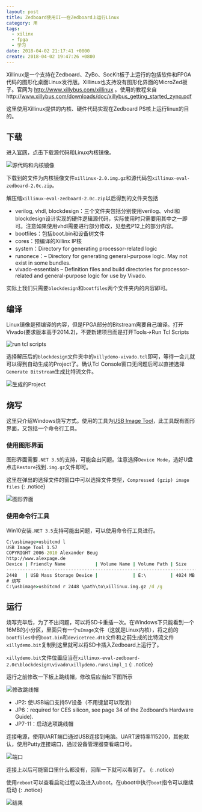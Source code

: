 ```yaml
---
layout: post
title: Zedboard使用II——在Zedboard上运行Linux
category: 用
tags:
  - xilinx
  - fpga
  - 学习
date: 2018-04-02 21:17:41 +0800
create: 2018-04-02 19:47:26 +0800
---
```


Xillinux是一个支持在Zedboard、ZyBo、SocKit板子上运行的包括软件和FPGA代码的图形化桌面Linux发行版。Xillinux也支持没有图形化界面的MicroZed板子。官网为 http://www.xillybus.com/xillinux 。使用的教程来自http://www.xillybus.com/downloads/doc/xillybus_getting_started_zynq.pdf

这里使用Xillinux提供的内核、硬件代码实现在Zedboard PS核上运行linux的目的。

## 下载
进入[官网](http://www.xillybus.com/xillinux)，点击下载源代码和Linux内核镜像。

![源代码和内核镜像](https://i.loli.net/2018/04/02/5ac2241137947.png)

下载到的文件为内核镜像文件`xillinux-2.0.img.gz`和源代码包`xillinux-eval-zedboard-2.0c.zip`。

解压缩`xillinux-eval-zedboard-2.0c.zip`以后得到的文件夹包括

* verilog, vhdl, blockdesign：三个文件夹包括分别使用verilog、vhdl和blockdesign设计实现的硬件逻辑源代码，实际使用时只需要用其中之一即可。注意如果使用vhdl需要进行部分修改，见[参考](http://www.xillybus.com/downloads/doc/xillybus_getting_started_zynq.pdf)P12上的部分内容。
* bootfiles：包括boot.bin和设备树文件
* cores：预编译的Xillinx IP核
* system：Directory for generating processor-related logic
* runonece：– Directory for generating general-purpose logic. May not exist in some bundles.
* vivado-essentials – Definition files and build directories for processor-related and general-purpose logic for use by Vivado.

实际上我们只需要`blockdesign`和`bootfiles`两个文件夹内的内容即可。

## 编译
Linux镜像是预编译的内容，但是FPGA部分的Bitstream需要自己编译。打开Vivado(要求版本高于2014.2)，不要新建项目而是打开Tools->Run Tcl Scripts

![run tcl scripts](https://i.loli.net/2018/04/02/5ac227e52f92b.png)

选择解压后的`blockdesign`文件夹中的`xillydemo-vivado.tcl`即可，等待一会儿就可以得到自动生成的Project了。确认Tcl Console窗口无问题后可以直接选择`Generate Bitstream`生成比特流文件。

![生成的Project](https://i.loli.net/2018/04/02/5ac2288899358.png)

## 烧写
这里只介绍Windows烧写方式。使用的工具为[USB Image Tool](http://download.cnet.com/USB-Image-Tool/3000-2242_4-75449768.html)，此工具既有图形界面，又包括一个命令行工具。

### 使用图形界面
图形界面需要`.NET 3.5`的支持，可能会出问题。注意选择`Device Mode`，选好U盘点击`Restore`找到`.img.gz`文件即可。

这里在弹出的选择文件的窗口中可以选择文件类型，`Compressed (gzip) image files`
{: .notice}

![图形界面](https://i.loli.net/2018/04/02/5ac2297943fd5.png)

### 使用命令行工具
Win10安装`.NET 3.5`支持可能出问题，可以使用命令行工具进行。

```cmd
C:\usbimage>usbitcmd l
USB Image Tool 1.57
COPYRIGHT 2006-2010 Alexander Beug
http://www.alexpage.de
Device | Friendly Name           | Volume Name | Volume Path | Size
------------------------------------------------------------------------------
2448   | USB Mass Storage Device |             | E:\         | 4024 MB
# 烧写
C:\usbimage>usbitcmd r 2448 \path\to\xillinux.img.gz /d /g
```

## 运行
烧写完毕后，为了不出问题，可以将SD卡重插一次。在Windows下只能看到一个16MB的小分区，里面只有一个`uImage`文件（这就是Linux内核），将之前的`bootfiles`中的`boot.bin`和`devicetree.dtb`文件和之前生成的比特流文件`xillydemo.bit`复制到这里就可以将SD卡插入Zedboard上运行了。

`xillydemo.bit`文件位置应当在`xillinux-eval-zedboard-2.0c\blockdesign\vivado\xillydemo.runs\impl_1`
{: .notice}

运行之前修改一下板上跳线帽，修改后应当如下图所示

![修改跳线帽](https://i.loli.net/2018/04/02/5ac22b6d0799c.png)

* JP2: 使USB端口支持5V设备（不用键鼠可以取消）
* JP6：required for CES silicon, see page 34 of the Zedboard’s Hardware Guide).
* JP7-11：启动选项跳线帽

连接电源，使用UART端口通过USB连接到电脑。UART波特率115200，其他默认，使用Putty连接端口，通过设备管理器查看端口号。

![端口](https://i.loli.net/2018/04/02/5ac22cf397990.png)

连接上以后可能窗口里什么都没有，回车一下就可以看到了。
{: .notice}

使用`reboot`可以查看启动过程以及进入uboot。在uboot中执行`boot`指令可以继续启动
{: .notice}

![结果](https://i.loli.net/2018/04/02/5ac22d5b206ba.png)
